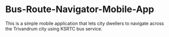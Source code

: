 # Bus-Route-Navigator-Mobile-App
This is a simple mobile application that lets city dwellers to navigate across the Trivandrum city using KSRTC bus service. 
